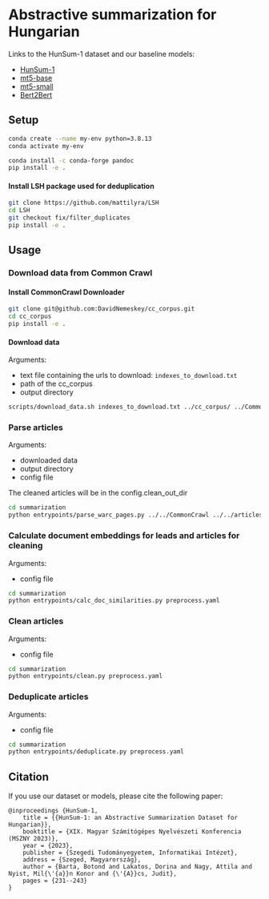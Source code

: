 # Abstractive summarization for Hungarian

Links to the HunSum-1 dataset and our baseline models:
- [HunSum-1](https://huggingface.co/datasets/SZTAKI-HLT/HunSum-1)
- [mt5-base](https://huggingface.co/SZTAKI-HLT/mT5-base-HunSum-1)
- [mt5-small](https://huggingface.co/SZTAKI-HLT/mT5-small-HunSum-1)
- [Bert2Bert](https://huggingface.co/SZTAKI-HLT/Bert2Bert-HunSum-1)

## Setup
```bash
conda create --name my-env python=3.8.13
conda activate my-env

conda install -c conda-forge pandoc
pip install -e .
```

#### Install LSH package used for deduplication
```bash
git clone https://github.com/mattilyra/LSH
cd LSH
git checkout fix/filter_duplicates
pip install -e .
```

## Usage
### Download data from Common Crawl
#### Install CommonCrawl Downloader
```bash
git clone git@github.com:DavidNemeskey/cc_corpus.git
cd cc_corpus
pip install -e .
```
#### Download data
Arguments:
* text file containing the urls to download: `indexes_to_download.txt`
* path of the cc_corpus
* output directory
```bash
scripts/download_data.sh indexes_to_download.txt ../cc_corpus/ ../CommonCrawl/
```
### Parse articles
Arguments:
* downloaded data
* output directory
* config file

The cleaned articles will be in the config.clean_out_dir 
```bash
cd summarization
python entrypoints/parse_warc_pages.py ../../CommonCrawl ../../articles preprocess.yaml
```

### Calculate document embeddings for leads and articles for cleaning
Arguments:
* config file
```bash
cd summarization
python entrypoints/calc_doc_similarities.py preprocess.yaml
```

### Clean articles
Arguments:
* config file
```bash
cd summarization
python entrypoints/clean.py preprocess.yaml
```

### Deduplicate articles
Arguments:
* config file
```bash
cd summarization
python entrypoints/deduplicate.py preprocess.yaml
```

## Citation
If you use our dataset or models, please cite the following paper:

```
@inproceedings {HunSum-1,
    title = {{HunSum-1: an Abstractive Summarization Dataset for Hungarian}},
    booktitle = {XIX. Magyar Számítógépes Nyelvészeti Konferencia (MSZNY 2023)},
    year = {2023},
    publisher = {Szegedi Tudományegyetem, Informatikai Intézet},
    address = {Szeged, Magyarország},
    author = {Barta, Botond and Lakatos, Dorina and Nagy, Attila and Nyist, Mil{\'{a}}n Konor and {\'{A}}cs, Judit},
    pages = {231--243}
}
```
